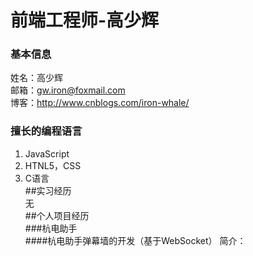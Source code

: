 # 前端工程师-高少辉  
### 基本信息  
姓名：高少辉  
邮箱：gw.iron@foxmail.com  
博客：http://www.cnblogs.com/iron-whale/  
### 擅长的编程语言  
1. JavaScript  
2. HTNL5，CSS  
3. C语言  
##实习经历  
无  
##个人项目经历  
###杭电助手  
####杭电助手弹幕墙的开发（基于WebSocket）
简介：
